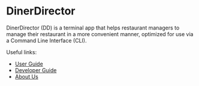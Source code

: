 # DinerDirector

DinerDirector (DD) is a terminal app that helps restaurant managers to manage their restaurant in a more convenient manner, optimized for use via a Command Line Interface (CLI).

Useful links:
* [User Guide](UserGuide.md)
* [Developer Guide](DeveloperGuide.md)
* [About Us](AboutUs.md)
